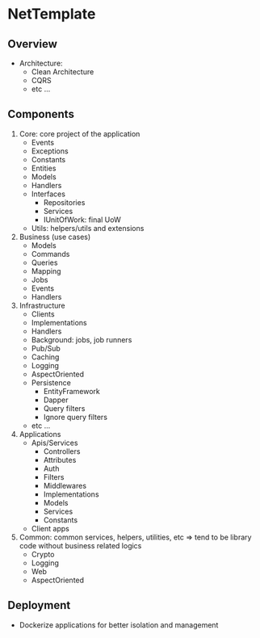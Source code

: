 # NetTemplate

## Overview

- Architecture: 
   - Clean Architecture
   - CQRS
   - etc ...

## Components

1. Core: core project of the application
   - Events
   - Exceptions
   - Constants
   - Entities
   - Models
   - Handlers
   - Interfaces
     - Repositories
     - Services
     - IUnitOfWork: final UoW
   - Utils: helpers/utils and extensions
2. Business (use cases)
   - Models
   - Commands
   - Queries
   - Mapping
   - Jobs
   - Events
   - Handlers
3. Infrastructure
   - Clients
   - Implementations
   - Handlers
   - Background: jobs, job runners
   - Pub/Sub
   - Caching
   - Logging
   - AspectOriented
   - Persistence
     - EntityFramework
     - Dapper 
     - Query filters
     - Ignore query filters
   - etc ...
4. Applications
   - Apis/Services
     - Controllers
     - Attributes
     - Auth
     - Filters
     - Middlewares
     - Implementations
     - Models
     - Services
     - Constants
   - Client apps
5. Common: common services, helpers, utilities, etc => tend to be library code without business related logics
   - Crypto
   - Logging
   - Web
   - AspectOriented

## Deployment
- Dockerize applications for better isolation and management